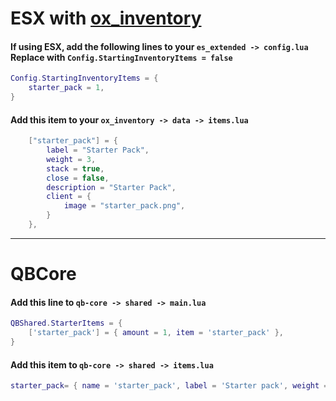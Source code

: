 
# ESX with [ox_inventory](https://github.com/overextended/ox_inventory/releases/tag/v2.40.2)

#### If using ESX, add the following lines to your `es_extended -> config.lua` Replace with `Config.StartingInventoryItems = false`

```lua
Config.StartingInventoryItems = {
	starter_pack = 1,
}
```

#### Add this item to your `ox_inventory -> data -> items.lua`

```lua
	["starter_pack"] = {
		label = "Starter Pack",
		weight = 3,
		stack = true,
		close = false,
		description = "Starter Pack",
		client = {
			image = "starter_pack.png",
		}
	},
```
--------------------------------------------------------



# QBCore

#### Add this line to `qb-core -> shared -> main.lua`

```lua
QBShared.StarterItems = {
    ['starter_pack'] = { amount = 1, item = 'starter_pack' },
}
```

#### Add this item to `qb-core -> shared -> items.lua`

```lua
starter_pack= { name = 'starter_pack', label = 'Starter pack', weight = 300, type = 'item', image = 'starter_pack.png', unique = true, useable = true, shouldClose = false, description = "starter pack item" },
```
